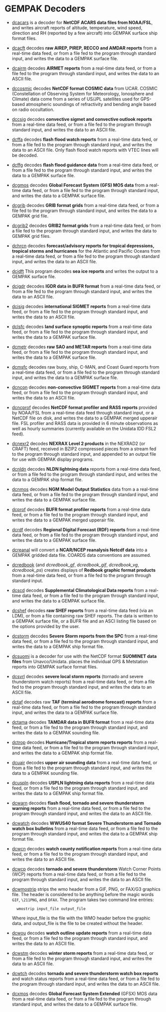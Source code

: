 # GEMPAK Decoders

* [dcacars](decoders/dcacars) is a decoder for **NetCDF ACARS data files from NOAA/FSL**, and writes aircraft reports of altitude, temperature, wind speed, direction and RH (reported by a few aircraft) into GEMPAK surface ship format files. 
 
* [dcacft](decoders/dcacft) decodes **raw AIREP, PIREP, RECCO and AMDAR reports** from a real-time data feed, or from a file fed to the program through standard input, and writes the data to a GEMPAK surface file.

* [dcairm](decoders/dcairm) decodes **AIRMET reports** from a real-time data feed, or from a file fed to the program through standard input, and writes the data to an ASCII file.

* [dccosmic](decoders/dccosmic) decodes **NetCDF format COSMIC data** from UCAR. COSMIC (Constellation of Observing System for Meteorology, Ionosphere and Climate) data come from a series of US/JPL satellites used for GPS-based atmospheric soundings of refractivity and bending angle based on radio occultation.

* [dccsig](decoders/dccsig) decodes **convective sigmet and convective outlook reports** from a real-time data feed, or from a file fed to the program through standard input, and writes the data to an ASCII file.

* [dcffa](decoders/dcffa) decodes **flash flood watch reports** from a real-time data feed, or from a file fed to the program through standard input, and writes the data to an ASCII file. Only flash flood watch reports with VTEC lines will be decoded. 

* [dcffg](decoders/dcffg) decodes **flash flood guidance data** from a real-time data feed, or from a file fed to the program through standard input, and writes the data to a GEMPAK surface file. 

* [dcgmos](decoders/dcgmos) decodes **Global Forecast System (GFS) MOS data** from a real-time data feed, or from a file fed to the program through standard input, and writes the data to a GEMPAK surface file.

* [dcgrib](decoders/dcgrib) decodes **GRIB format grids** from a real-time data feed, or from a file fed to the program through standard input, and writes the data to a GEMPAK grid file. 

* [dcgrib2](decoders/dcgrib2) decodes **GRIB2 format grids** from a real-time data feed, or from a file fed to the program through standard input, and writes the data to GEMPAK grid files.

* [dchrcn](decoders/dchrcn) decodes **forecast/advisory reports for tropical depressions, tropical storms and hurricanes** for the Atlantic and Pacific Oceans from a real-time data feed, or from a file fed to the program through standard input, and writes the data to an ASCII file. 

* [dcidft](decoders/dcidft) This program decodes **sea ice reports** and writes the output to a GEMPAK surface file.
                              
* [dcigdr](decoders/dcigdr) decodes **IGDR data in BUFR format** from a real-time data feed, or from a file fed to the program through standard input, and writes the data to an ASCII file. 

* [dcisig](decoders/dcisig) decodes **international SIGMET reports** from a real-time data feed, or from a file fed to the program through standard input, and writes the data to an ASCII file.

* [dclsfc](decoders/dclsfc) decodes **land surface synoptic reports** from a real-time data feed, or from a file fed to the program through standard input, and writes the data to a GEMPAK surface file. 

* [dcmetr](decoders/dcmetr) decodes **raw SAO and METAR reports** from a real-time data feed, or from a file fed to the program through standard input, and writes the data to a GEMPAK surface file. 

* [dcmsfc](decoders/dcmsfc) decodes raw buoy, ship, C-MAN, and Coast Guard reports from a real-time data feed, or from a file fed to the program through standard input, and writes the data to a GEMPAK surface file.

* [dcncon](decoders/dcncon) decodes **non-convective SIGMET reports** from a real-time data feed, or from a file fed to the program through standard input, and writes the data to an ASCII file.

* [dcncprof](decoders/dcncprof) decodes **NetCDF format profiler and RASS reports** provided by NOAA/FSL from a real-time data feed through standard input, or a NetCDF file on disk, and writes the data to a GEMPAK merged upperair file. FSL profiler and RASS data is provided in 6 minute observations as well as hourly summaries (currently available on the Unidata IDD FSL2 feed). 

* [dcnexr2](decoders/dcnexr2) decodes **NEXRAX Level 2 products** in the NEXRAD2 (or CRAFT) feed, received in BZIP2 compressed pieces from a stream fed to the program through standard input, and appended to an output file for use with GEMPAK display programs. 

* [dcnldn](decoders/dcnldn) decodes **NLDN lightning data** reports from a real-time data feed, or from a file fed to the program through standard input, and writes the data to a GEMPAK ship format file.

* [dcnmos](decoders/dcnmos) decodes **NGM Model Output Statistics** data from a a real-time data feed, or from a file fed to the program through standard input, and writes the data to a GEMPAK surface file.

* [dcprof](decoders/dcprof) decodes **BUFR format profiler reports** from a real-time data feed, or from a file fed to the program through standard input, and writes the data to a GEMPAK merged upperair file.

* [dcrdf](decoders/dcrdf) decodes **Regional Digital Forecast (RDF) reports** from a real-time data feed, or from a file fed to the program through standard input, and writes the data to a GEMPAK surface file.

* [dcreanal](decoders/dcreanal) will convert a **NCAR/NCEP reanalysis Netcdf data** into a GEMPAK gridded data file. COARDS data conventions are assumed.

* [dcredbook](decoders/dcredbook) (and *dcredbook_gf*, *dcredbook_gif*, *dcredbook_vg*, *dcredbook_ps*) creates displays of **Redbook graphic format products** from a real-time data feed, or from a file fed to the program through standard input.

* [dcscd](decoders/dcscd) decodes **Supplemental Climatological Data reports** from a real-time data feed, or from a file fed to the program through standard input, and writes the data to a GEMPAK surface file.

* [dcshef](decoders/dcshef) decodes **raw SHEF reports** from a real-time data feed (via an LDM), or from a file containing raw SHEF reports. The data is written to a GEMPAK surface file, or a BUFR file and an ASCI listing file based on the options provided by the user.

* [dcstorm](decoders/dcstorm) decodes **Severe Storm reports from the SPC** from a real-time data feed, or from a file fed to the program through standard input, and writes the data to a GEMPAK ship format file. 

* [dcsuomi](decoders/dcsuomi) is a decoder for use with the NetCDF format **SUOMINET data files** from Unavco/Unidata. places the individual GPS & Metstation reports into GEMPAK surface format files.

* [dcsvrl](decoders/dcsvrl) decodes **severe local storm reports** (tornado and severe thunderstorm watch reports) from a real-time data feed, or from a file fed to the program through standard input, and writes the data to an ASCII file. 

* [dctaf](decoders/dctaf) decodes raw **TAF (terminal aerodrome forecast) reports** from a real-time data feed, or from a file fed to the program through standard input, and writes the data to a GEMPAK surface file.

* [dctama](decoders/dctama) decodes **TAMDAR data in BUFR format** from a real-time data feed, or from a file fed to the program through standard input, and writes the data to a GEMPAK sounding file.

* [dctrop](decoders/dctrop) decodes **Hurricane/Tropical storm reports reports** from a real-time data feed, or from a file fed to the program through standard input, and writes the data to a GEMPAK ship format file.

* [dcuair](decoders/dcuair) decodes **upper air sounding data** from a real-time data feed, or from a file fed to the program through standard input, and writes the data to a GEMPAK sounding file.

* [dcuspln](decoders/dcuspln) decodes **USPLN lightning data reports** from a real-time data feed, or from a file fed to the program through standard input, and writes the data to a GEMPAK ship format file.

* [dcwarn](decoders/dcwarn) decodes **flash flood, tornado and severe thunderstorm warning reports** from a real-time data feed, or from a file fed to the program through standard input, and writes the data to an ASCII file.

* [dcwatch](decoders/dcwatch) decodes **WWUS40 format Severe Thunderstorm and Tornado watch box bulletins** from a real-time data feed, or from a file fed to the program through standard input, and writes the data to a GEMPAK ship format file.

* [dcwcn](decoders/dcwcn) decodes **watch county notification reports** from a real-time data feed, or from a file fed to the program through standard input, and writes the data to an ASCII file.

* [dcwcp](decoders/dcwcp) decodes **tornado and severe thunderstorm** Watch Corner Points (WCP) reports from a real-time data feed, or from a file fed to the program through standard input, and writes the data to an ASCII file.

* [dcwmostrip](decoders/dcwmostrip) strips the wmo header from a GIF, PNG, or FAX/G3 graphics file. The header is considered to be anything before the magic words `GIF`, `\211PNG`, and `DFAX`. The program takes two command line entries: 
    
        wmostrip input_file output_file
        
    Where input_file is the file with the WMO header before the graphic data, and output_file is the file to be created without the header.

* [dcwou](decoders/dcwou) decodes **watch outline update reports** from a real-time data feed, or from a file fed to the program through standard input, and writes the data to an ASCII file.

* [dcwstm](decoders/dcwstm) decodes **winter storm reports** from a real-time data feed, or from a file fed to the program through standard input, and writes the data to an ASCII file.

* [dcwtch](decoders/dcwtch) decodes **tornado and severe thunderstorm watch box reports** and watch status reports from a real-time data feed, or from a file fed to the program through standard input, and writes the data to an ASCII file.

* [dcxmos](decoders/dcxmos) decodes **Global Forecast System Extended** (GFSX) MOS data from a real-time data feed, or from a file fed to the program through standard input, and writes the data to a GEMPAK surface file. 

